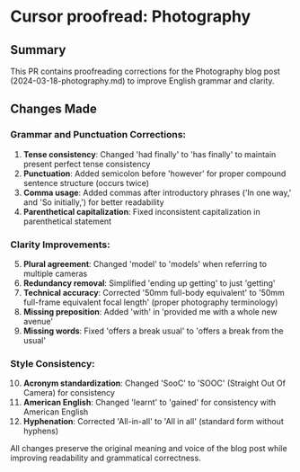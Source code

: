 # Cursor proofread: Photography

## Summary
This PR contains proofreading corrections for the Photography blog post (2024-03-18-photography.md) to improve English grammar and clarity.

## Changes Made

### Grammar and Punctuation Corrections:
1. **Tense consistency**: Changed 'had finally' to 'has finally' to maintain present perfect tense consistency
2. **Punctuation**: Added semicolon before 'however' for proper compound sentence structure (occurs twice)
3. **Comma usage**: Added commas after introductory phrases ('In one way,' and 'So initially,') for better readability
4. **Parenthetical capitalization**: Fixed inconsistent capitalization in parenthetical statement

### Clarity Improvements:
5. **Plural agreement**: Changed 'model' to 'models' when referring to multiple cameras
6. **Redundancy removal**: Simplified 'ending up getting' to just 'getting'
7. **Technical accuracy**: Corrected '50mm full-body equivalent' to '50mm full-frame equivalent focal length' (proper photography terminology)
8. **Missing preposition**: Added 'with' in 'provided me with a whole new avenue'
9. **Missing words**: Fixed 'offers a break usual' to 'offers a break from the usual'

### Style Consistency:
10. **Acronym standardization**: Changed 'SooC' to 'SOOC' (Straight Out Of Camera) for consistency
11. **American English**: Changed 'learnt' to 'gained' for consistency with American English
12. **Hyphenation**: Corrected 'All-in-all' to 'All in all' (standard form without hyphens)

All changes preserve the original meaning and voice of the blog post while improving readability and grammatical correctness.